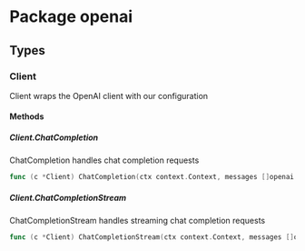 # Package openai

## Types

### Client

Client wraps the OpenAI client with our configuration


#### Methods

##### Client.ChatCompletion

ChatCompletion handles chat completion requests


```go
func (c *Client) ChatCompletion(ctx context.Context, messages []openai.ChatCompletionMessageParamUnion) (*openai.ChatCompletion, error)
```

##### Client.ChatCompletionStream

ChatCompletionStream handles streaming chat completion requests


```go
func (c *Client) ChatCompletionStream(ctx context.Context, messages []openai.ChatCompletionMessageParamUnion, tools []openai.ChatCompletionToolParam) (*ssestream.Stream[openai.ChatCompletionChunk], error)
```


